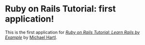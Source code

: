 # Ruby on Rails Tutorial: first application!

This is the first application for [*Ruby on Rails Tutorial: Learn Rails by Example*](http://railstutorial.org/) by [Michael Hartl](http://michaelhartl.com/).
